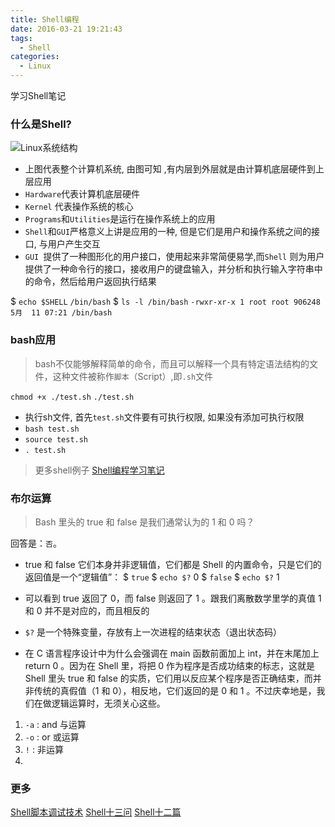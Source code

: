 ```yaml
---
title: Shell编程
date: 2016-03-21 19:21:43
tags:
  - Shell
categories:
  - Linux
---
```

学习Shell笔记
<!--more-->



###  **什么是Shell?**

![Linux系统结构](/img/Shell编程/shell.svg)

- 上图代表整个计算机系统, 由图可知 ,有内层到外层就是由计算机底层硬件到上层应用
- `Hardware`代表计算机底层硬件
- `Kernel` 代表操作系统的核心
- `Programs`和`Utilities`是运行在操作系统上的应用
- `Shell`和`GUI`严格意义上讲是应用的一种, 但是它们是用户和操作系统之间的接口, 与用户产生交互
- `GUI `提供了一种图形化的用户接口，使用起来非常简便易学,而`Shell` 则为用户提供了一种命令行的接口，接收用户的键盘输入，并分析和执行输入字符串中的命令，然后给用户返回执行结果

$ `echo $SHELL`
`/bin/bash`
$ `ls -l /bin/bash`
`-rwxr-xr-x 1 root root 906248 5月  11 07:21 /bin/bash`

###  **bash应用**

> bash不仅能够解释简单的命令，而且可以解释一个具有特定语法结构的文件，这种文件被称作`脚本`（Script）,即`.sh`文件

`chmod +x ./test.sh`
`./test.sh`
- 执行sh文件, 首先`test.sh`文件要有可执行权限, 如果没有添加可执行权限 
- `bash test.sh`
- `source test.sh`
- `. test.sh`

> 更多shell例子 [Shell编程学习笔记](https://tinylab.gitbooks.io/shellbook/content/zh/appendix/02-chapter1.html#toc_19246_27800_3)

### 布尔运算

> Bash 里头的 true 和 false 是我们通常认为的 1 和 0 吗？

回答是：`否`。

- true 和 false 它们本身并非逻辑值，它们都是 Shell 的内置命令，只是它们的返回值是一个“逻辑值”：
$ `true`
$ `echo $?`
0
$ `false`
$ `echo $?`
1

- 可以看到 true 返回了 0，而 false 则返回了 1 。跟我们离散数学里学的真值 1 和 0 并不是对应的，而且相反的
- `$?` 是一个特殊变量，存放有上一次进程的结束状态（退出状态码）
- 在 C 语言程序设计中为什么会强调在 main 函数前面加上 int，并在末尾加上 return 0 。因为在 Shell 里，将把 0 作为程序是否成功结束的标志，这就是 Shell 里头 true 和 false 的实质，它们用以反应某个程序是否正确结束，而并非传统的真假值（1 和 0），相反地，它们返回的是 0 和 1 。不过庆幸地是，我们在做逻辑运算时，无须关心这些。

1. `-a` : and 与运算
2. `-o` : or  或运算
3. `!`  : 非运算
4. 



### **更多**

[Shell脚本调试技术](http://www.ibm.com/developerworks/cn/linux/l-cn-shell-debug/index.html)
[Shell十三问](http://bbs.chinaunix.net/thread-218853-1-1.html)
[Shell十二篇](http://bbs.chinaunix.net/forum.php?mod=viewthread&tid=2198159)